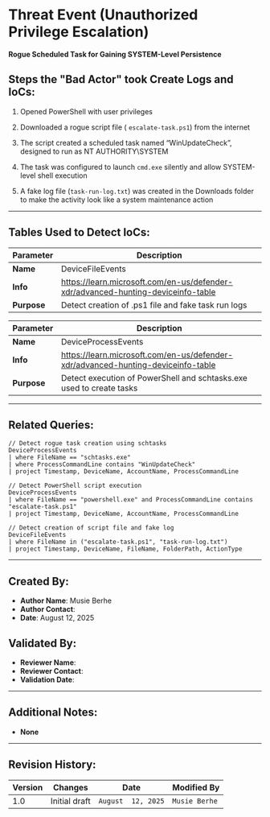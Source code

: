 # Threat Event (Unauthorized Privilege Escalation)
**Rogue Scheduled Task for Gaining SYSTEM-Level Persistence**

## Steps the "Bad Actor" took Create Logs and IoCs:
1. Opened PowerShell with user privileges
2. Downloaded a rogue script file ( `escalate-task.ps1`) from the internet
3. The script created a scheduled task named “WinUpdateCheck”, designed to run as NT AUTHORITY\SYSTEM
4. The task was configured to launch `cmd.exe` silently and allow SYSTEM-level shell execution

5. A fake log file (`task-run-log.txt`) was created in the Downloads folder to make the activity look like a system maintenance action


---

## Tables Used to Detect IoCs:
| **Parameter**       | **Description**                                                              |
|---------------------|------------------------------------------------------------------------------|
| **Name**| DeviceFileEvents|
| **Info**|https://learn.microsoft.com/en-us/defender-xdr/advanced-hunting-deviceinfo-table|
| **Purpose**| Detect creation of .ps1 file and fake task run logs |

| **Parameter**       | **Description**                                                              |
|---------------------|------------------------------------------------------------------------------|
| **Name**| DeviceProcessEvents|
| **Info**|https://learn.microsoft.com/en-us/defender-xdr/advanced-hunting-deviceinfo-table|
| **Purpose**| Detect execution of PowerShell and schtasks.exe used to create tasks|



---

## Related Queries:
```kql
// Detect rogue task creation using schtasks
DeviceProcessEvents
| where FileName == "schtasks.exe"
| where ProcessCommandLine contains "WinUpdateCheck"
| project Timestamp, DeviceName, AccountName, ProcessCommandLine

// Detect PowerShell script execution
DeviceProcessEvents
| where FileName == "powershell.exe" and ProcessCommandLine contains "escalate-task.ps1"
| project Timestamp, DeviceName, AccountName, ProcessCommandLine

// Detect creation of script file and fake log
DeviceFileEvents
| where FileName in ("escalate-task.ps1", "task-run-log.txt")
| project Timestamp, DeviceName, FileName, FolderPath, ActionType

```

---

## Created By:
- **Author Name**: Musie Berhe
- **Author Contact**: 
- **Date**: August 12, 2025

## Validated By:
- **Reviewer Name**: 
- **Reviewer Contact**: 
- **Validation Date**: 

---

## Additional Notes:
- **None**

---

## Revision History:
| **Version** | **Changes**                   | **Date**         | **Modified By**   |
|-------------|-------------------------------|------------------|-------------------|
| 1.0         | Initial draft                  | `August  12, 2025`  | `Musie Berhe`   
